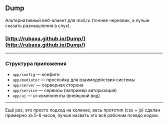 Dump
----
Альтернативный веб-клиент для mail.ru (точнее черновик, а лучше сказать размышления в слух).

### [http://rubaxa.github.io/Dump/](http://rubaxa.github.io/Dump/)

---

### Структура приложения

 - `app/config` — конфиги
 - `app/mediator` — прослойка для взаимодействия системы
 - `app/server` — серверная сторона
 - `app/service` — сервисы (например авторизация)
 - `app/ui` — ui-компоненты (внейшний вид)

---

Ещё раз, это просто подход на коленке, весь прототип (css + js) сделан примерно за 5-6 часов,
лучше назвать это всё рабочим псевдо кодом.
